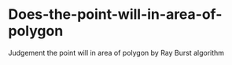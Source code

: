 # Does-the-point-will-in-area-of-polygon
Judgement the point will in area of polygon by Ray Burst algorithm
